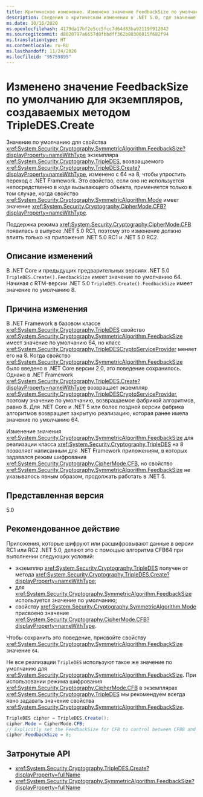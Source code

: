 ```yaml
---
title: Критическое изменение. Изменено значение FeedbackSize по умолчанию для экземпляров, создаваемых методом TripleDES.Create
description: Сведения о критическом изменении в .NET 5.0, где значение свойства FeedbackSize для экземпляра TripleDES, возвращаемое методом TripleDES.Create(), изменено с 64 на 8.
ms.date: 10/16/2020
ms.openlocfilehash: 4179da17bf2e5cc5fcc7d64d83ba92119f912042
ms.sourcegitcommit: d8020797a6657d0fbbdff362b80300815f682f94
ms.translationtype: HT
ms.contentlocale: ru-RU
ms.lasthandoff: 11/24/2020
ms.locfileid: "95759895"
---
```

# <a name="default-feedbacksize-value-for-instances-created-by-tripledescreate-changed"></a>Изменено значение FeedbackSize по умолчанию для экземпляров, создаваемых методом TripleDES.Create

Значение по умолчанию для свойства <xref:System.Security.Cryptography.SymmetricAlgorithm.FeedbackSize?displayProperty=nameWithType> экземпляра <xref:System.Security.Cryptography.TripleDES>, возвращаемого <xref:System.Security.Cryptography.TripleDES.Create?displayProperty=nameWithType>, изменено с 64 на 8, чтобы упростить переход с .NET Framework. Это свойство, если оно не используется непосредственно в коде вызывающего объекта, применяется только в том случае, когда свойство <xref:System.Security.Cryptography.SymmetricAlgorithm.Mode> имеет значение <xref:System.Security.Cryptography.CipherMode.CFB?displayProperty=nameWithType>.

Поддержка режима <xref:System.Security.Cryptography.CipherMode.CFB> появилась в выпуске .NET 5.0 RC1, поэтому это изменение должно влиять только на приложения .NET 5.0 RC1 и .NET 5.0 RC2.

## <a name="change-description"></a>Описание изменений

В .NET Core и предыдущих предварительных версиях .NET 5.0 `TripleDES.Create().FeedbackSize` имеет значение по умолчанию 64. Начиная с RTM-версии .NET 5.0 `TripleDES.Create().FeedbackSize` имеет значение по умолчанию 8.

## <a name="reason-for-change"></a>Причина изменения

В .NET Framework в базовом классе <xref:System.Security.Cryptography.TripleDES> свойство <xref:System.Security.Cryptography.SymmetricAlgorithm.FeedbackSize> имеет значение по умолчанию 64, но класс <xref:System.Security.Cryptography.TripleDESCryptoServiceProvider> меняет его на 8. Когда свойство <xref:System.Security.Cryptography.SymmetricAlgorithm.FeedbackSize> было введено в .NET Core версии 2.0, это поведение сохранилось. Однако в .NET Framework <xref:System.Security.Cryptography.TripleDES.Create?displayProperty=nameWithType> возвращает экземпляр <xref:System.Security.Cryptography.TripleDESCryptoServiceProvider>, поэтому значение по умолчанию, возвращаемое фабрикой алгоритмов, равно 8. Для .NET Core и .NET 5 или более поздней версии фабрика алгоритмов возвращает закрытую реализацию, которая ранее имела значение по умолчанию 64.

Изменение значения <xref:System.Security.Cryptography.SymmetricAlgorithm.FeedbackSize> для реализации класса <xref:System.Security.Cryptography.TripleDES> на 8 позволяет написанным для .NET Framework приложениям, в которых задавался режим шифрования <xref:System.Security.Cryptography.CipherMode.CFB>, но свойство <xref:System.Security.Cryptography.SymmetricAlgorithm.FeedbackSize> не указывалось явным образом, продолжать работать в .NET 5.

## <a name="version-introduced"></a>Представленная версия

5.0

## <a name="recommended-action"></a>Рекомендованное действие

Приложения, которые шифруют или расшифровывают данные в версии RC1 или RC2 .NET 5.0, делают это с помощью алгоритма CFB64 при выполнении следующих условий:

- экземпляр <xref:System.Security.Cryptography.TripleDES> получен от метода <xref:System.Security.Cryptography.TripleDES.Create?displayProperty=nameWithType>;
- для <xref:System.Security.Cryptography.SymmetricAlgorithm.FeedbackSize> используется значение по умолчанию;
- свойству <xref:System.Security.Cryptography.SymmetricAlgorithm.Mode> присвоено значение <xref:System.Security.Cryptography.CipherMode.CFB?displayProperty=nameWithType>.

Чтобы сохранить это поведение, присвойте свойству <xref:System.Security.Cryptography.SymmetricAlgorithm.FeedbackSize> значение `64`.

Не все реализации `TripleDES` используют такое же значение по умолчанию для <xref:System.Security.Cryptography.SymmetricAlgorithm.FeedbackSize>. При использовании режима шифрования <xref:System.Security.Cryptography.CipherMode.CFB> в экземплярах <xref:System.Security.Cryptography.TripleDES> мы рекомендуем всегда явно задавать значение свойства <xref:System.Security.Cryptography.SymmetricAlgorithm.FeedbackSize>.

```csharp
TripleDES cipher = TripleDES.Create();
cipher.Mode = CipherMode.CFB;
// Explicitly set the FeedbackSize for CFB to control between CFB8 and CFB64.
cipher.FeedbackSize = 8;
```

## <a name="affected-apis"></a>Затронутые API

- <xref:System.Security.Cryptography.TripleDES.Create?displayProperty=fullName>
- <xref:System.Security.Cryptography.SymmetricAlgorithm.FeedbackSize?displayProperty=fullName>

<!--

### Affected APIs

- `M:System.Security.Cryptography.TripleDES.Create`
- `P:System.Security.Cryptography.SymmetricAlgorithm.FeedbackSize`

### Category

- Cryptography

-->
